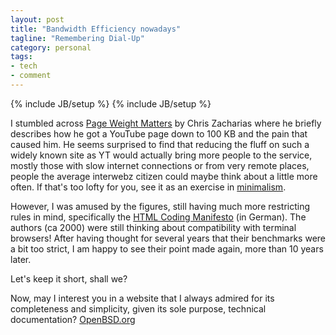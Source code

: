 ```yaml
---
layout: post
title: "Bandwidth Efficiency nowadays"
tagline: "Remembering Dial-Up"
category: personal
tags:
- tech
- comment
---
```

{% include JB/setup %}
{% include JB/setup %}

I stumbled across [Page Weight
Matters](http://blog.chriszacharias.com/page-weight-matters) by Chris
Zacharias where he briefly describes how he got a YouTube page down to
100 KB and the pain that caused him. He seems surprised to find that
reducing the fluff on such a widely known site as YT would actually
bring more people to the service, mostly those with slow internet
connections or from very remote places, people the average interwebz
citizen could maybe think about a little more often. If that's too lofty
for you, see it as an exercise in [minimalism](http://mnmlist.com/w/).

However, I was amused by the figures, still having much more restricting
rules in mind, specifically the [HTML Coding
Manifesto](http://web.archive.org/web/20040209204828/http://www.infested.de/old/archive/archive2.txt)
(in German). The authors (ca 2000) were still thinking about
compatibility with terminal browsers! After having thought for several
years that their benchmarks were a bit too strict, I am happy to see
their point made again, more than 10 years later.

Let's keep it short, shall we?

Now, may I interest you in a website that I always admired for its
completeness and simplicity, given its sole purpose, technical
documentation? [OpenBSD.org](http://openbsd.org)
